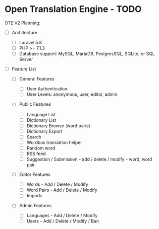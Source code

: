 # Open Translation Engine - TODO

OTE V2 Planning:

- [ ] Architecture

  - [ ] Laravel 5.8
  - [ ] PHP >= 7.1.3
  - [ ] Database support: MySQL, MariaDB, PostgresSQL, SQLite, or SQL Server
  
- [ ] Feature List

  - [ ] General Features

    - [ ] User Authentication
    - [ ] User Levels: anonymous, user, editor, admin

  - [ ] Public Features

    - [ ] Language List
    - [ ] Dictionary List
    - [ ] Dictionary Browse (word pairs)
    - [ ] Dictionary Export
    - [ ] Search
    - [ ] Wordbox translation helper
    - [ ] Random word
    - [ ] RSS feed
    - [ ] Suggestion / Submission - add / delete / modify - word, word pair

  - [ ] Editor Features

    - [ ] Words - Add / Delete / Modify
    - [ ] Word Pairs - Add / Delete / Modify
    - [ ] Imports
  
  - [ ] Admin Features

    - [ ] Languages - Add / Delete / Modify
    - [ ] Users - Add / Delete / Modify / Ban
